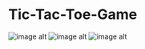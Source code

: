 # Tic-Tac-Toe-Game
![image alt](https://github.com/user-attachments/assets/ee89825f-6191-4ffe-b2a9-91820cd970e8)
![image alt](https://github.com/user-attachments/assets/39d7f166-015d-42df-ab9d-a31003732d99)
![image alt](https://github.com/user-attachments/assets/783a4e38-6b2e-4bee-9f7a-fe53f6dbbb14)
